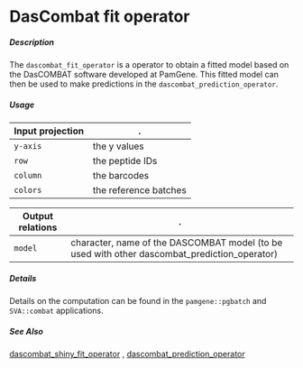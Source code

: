 # DasCombat fit operator

##### Description

The `dascombat_fit_operator` is a operator to obtain a fitted model based on the
DasCOMBAT software developed at PamGene. This fitted model can then be used to 
make predictions in the `dascombat_prediction_operator`.

##### Usage

Input projection|.
---|---
`y-axis`        | the y values
`row`           | the peptide IDs
`column`        | the barcodes
`colors`        | the reference batches

Output relations|.
---|---
`model`        | character, name of the DASCOMBAT model (to be used with other dascombat_prediction_operator)

##### Details

Details on the computation can be found in the `pamgene::pgbatch` and 
`SVA::combat` applications.

##### See Also

[dascombat_shiny_fit_operator](https://github.com/tercen/dascombat_shiny_fit_operator)
, [dascombat_prediction_operator](https://github.com/tercen/dascombat_prediction_operator)
